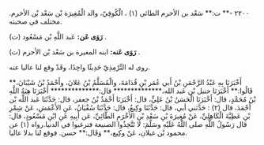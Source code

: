 ٢٢٠٠ -** ت:** سَعْد بن الأخرم الطائي (١) ، الْكُوفِيّ، والد الْمُغِيرَة بْن سَعْد بْن الأخرم. مختلف في صحبته.

**رَوَى عَن:** عَبد اللَّهِ بْن مَسْعُود (ت) .

**رَوَى عَنه:** ابنه المغيرة بن سَعْد بْن الأحزم (ت) .

روى له التِّرْمِذِيّ حَدِيثًا واحِدًا، وقَدْ وقع لنا عاليا عنه.

أَخْبَرَنَا بِهِ عَبْدُ الرَّحْمَنِ بْنُ أَبي عُمَر بْنِ قُدَامَةَ، والْمُسَلَّمُ بْنُ عَلانَ، وأَحْمَدُ بْنُ شَيْبَانَ،** قَالُوا:** أَخْبَرَنَا حنبل بْن عَبد الله،************** قال:************** أَخْبَرَنَا هِبَةُ اللَّهِ بْنُ مُحَمَّدٍ، قال: أَخْبَرَنَا الْحَسَنُ بْنُ عَلِيٍّ، قال: أَخْبَرَنَا أَحْمَدُ بْنُ جعفر، قال: حَدَّثَنَا عَبد اللَّه بْن أَحْمَدَ، قال (٢) : حَدَّثني أبي، قال: حَدَّثَنَا وكِيعٌ، قال: حَدَّثَنَا سُفْيَانُ، عَنِ الأَعْمَشِ، عَنْ شِمْرِ بْنِ عَطِيَّةَ الْكَاهِلِيِّ، عَنْ مُغِيرَةَ بْنِ سَعْدِ بْنِ الأَخْرَمِ الطَّائِيِّ، عَن أَبِيهِ عَنِ ابْنِ مَسْعُودٍ، قال: قال رَسُولُ اللَّهِ صلى اللَّهُ عَلَيْهِ وسَلَّمَ: لا تَتَّخِذُوا الصنيعة فترغبوا في الدنيا.رواه (١) عن محمود بْن غيلان، عَنْ وكِيع،** وَقَال:** حسن. فوقع لنا بدلا عاليا.